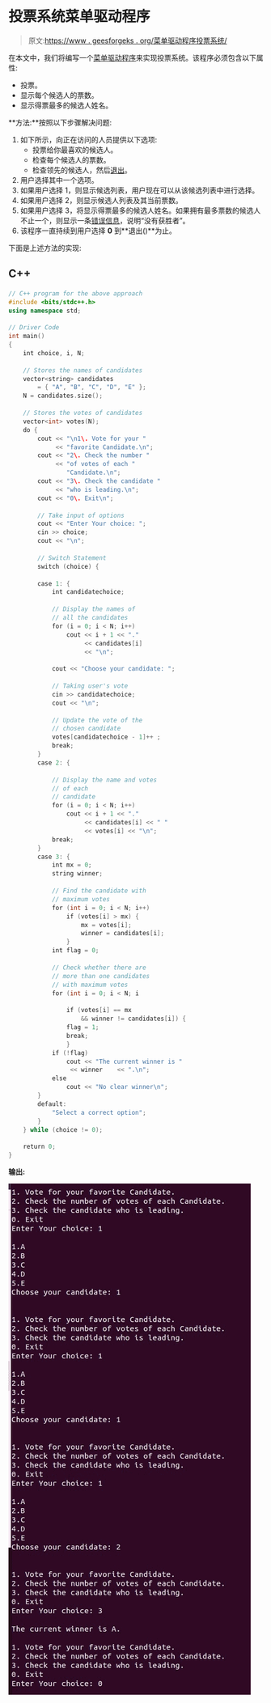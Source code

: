 # 投票系统菜单驱动程序

> 原文:[https://www . geesforgeks . org/菜单驱动程序投票系统/](https://www.geeksforgeeks.org/menu-driven-program-for-voting-system/)

在本文中，我们将编写一个[菜单驱动程序](https://www.geeksforgeeks.org/menu-driven-program-using-switch-case-c/)来实现投票系统。该程序必须包含以下属性:

*   投票。
*   显示每个候选人的票数。
*   显示得票最多的候选人姓名。

**方法:**按照以下步骤解决问题:

1.  如下所示，向正在访问的人员提供以下选项:
    *   投票给你最喜欢的候选人。
    *   检查每个候选人的票数。
    *   检查领先的候选人，然后[退出](https://www.geeksforgeeks.org/understanding-exit-abort-and-assert/)。
2.  用户选择其中一个选项。
3.  如果用户选择 1，则显示候选列表，用户现在可以从该候选列表中进行选择。
4.  如果用户选择 2，则显示候选人列表及其当前票数。
5.  如果用户选择 3，将显示得票最多的候选人姓名。如果拥有最多票数的候选人不止一个，则显示一条[错误信息](https://www.geeksforgeeks.org/error-handling-c-programs/)，说明“没有获胜者”。
6.  该程序一直持续到用户选择 **0** 到**退出()**为止。

下面是上述方法的实现:

## C++

```cpp
// C++ program for the above approach
#include <bits/stdc++.h>
using namespace std;

// Driver Code
int main()
{
    int choice, i, N;

    // Stores the names of candidates
    vector<string> candidates
        = { "A", "B", "C", "D", "E" };
    N = candidates.size();

    // Stores the votes of candidates
    vector<int> votes(N);
    do {
        cout << "\n1\. Vote for your "
             << "favorite Candidate.\n";
        cout << "2\. Check the number "
             << "of votes of each "
                "Candidate.\n";
        cout << "3\. Check the candidate "
             << "who is leading.\n";
        cout << "0\. Exit\n";

        // Take input of options
        cout << "Enter Your choice: ";
        cin >> choice;
        cout << "\n";

        // Switch Statement
        switch (choice) {

        case 1: {
            int candidatechoice;

            // Display the names of
            // all the candidates
            for (i = 0; i < N; i++)
                cout << i + 1 << "."
                     << candidates[i]
                     << "\n";

            cout << "Choose your candidate: ";

            // Taking user's vote
            cin >> candidatechoice;
            cout << "\n";

            // Update the vote of the
            // chosen candidate
            votes[candidatechoice - 1]++ ;
            break;
        }
        case 2: {

            // Display the name and votes
            // of each
            // candidate
            for (i = 0; i < N; i++)
                cout << i + 1 << "."
                     << candidates[i] << " "
                     << votes[i] << "\n";
            break;
        }
        case 3: {
            int mx = 0;
            string winner;

            // Find the candidate with
            // maximum votes
            for (int i = 0; i < N; i++)
                if (votes[i] > mx) {
                    mx = votes[i];
                    winner = candidates[i];
                }
            int flag = 0;

            // Check whether there are
            // more than one candidates
            // with maximum votes
            for (int i = 0; i < N; i

                if (votes[i] == mx
                    && winner != candidates[i]) {
                flag = 1;
                break;
                }
            if (!flag)
                cout << "The current winner is "
                 << winner    << ".\n";
            else
                cout << "No clear winner\n";
        }
        default:
            "Select a correct option";
        }
    } while (choice != 0);

    return 0;
}
```

**输出:**

[![](img/0ffd8112a47ee947883078918ab7a2de.png)](https://media.geeksforgeeks.org/wp-content/cdn-uploads/20210318142229/569860.jpg)